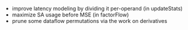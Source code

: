 - improve latency modeling by dividing it per-operand (in updateStats)
- maximize SA usage before MSE (in factorFlow)
- prune some dataflow permutations via the work on derivatives